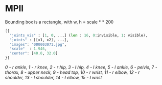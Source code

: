 
# MPII
Bounding box is a rectangle, with w, h = scale * * 200

```python
[{
  "joints_vis" : [1, 0, ...] (len : 16, 0:invisible, 1: visible),
  "joints" : [[x1, x2], ...],
  "images": "000003071.jpg",
  "scale"  : 1.946,
  "center": [40.0, 32.0]
}]
```

_0 - r ankle, 1 - r knee, 2 - r hip, 3 - l hip, 4 - l knee, 5 - l ankle, 6 - pelvis, 7 - thorax, 8 - upper neck, 9 - head top, 10 - r wrist, 11 - r elbow, 12 - r shoulder, 13 - l shoulder, 14 - l elbow, 15 - l wrist_